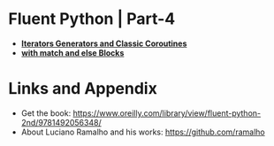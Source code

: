 # Fluent Python | Part-4

* **[Iterators Generators and Classic Coroutines](https://github.com/nihathalici/Fluent-Python/tree/main/PART-04/CHPT-17-Iterators-Generators-and-Classic-Coroutines)**
* **[with match and else Blocks](https://github.com/nihathalici/Fluent-Python/tree/main/PART-04/CHPT-18-with-match-and-else-Blocks)**


Links and Appendix
========================================================

- Get the book: https://www.oreilly.com/library/view/fluent-python-2nd/9781492056348/
- About Luciano Ramalho and his works: https://github.com/ramalho
